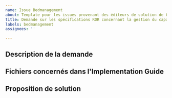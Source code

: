 ```yaml
---
name: Issue Bedmanagement
about: Template pour les issues provenant des éditeurs de solution de bedmanagement
title: Demande sur les spécifications ROR concernant la gestion du capacitaire
labels: bedmanagement
assignees: ''

---
```


## Description de la demande

## Fichiers concernés dans l'Implementation Guide

## Proposition de solution
